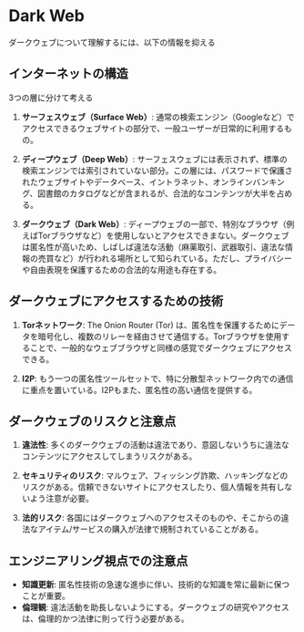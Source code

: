 # Dark Web

ダークウェブについて理解するには、以下の情報を抑える

## インターネットの構造

3つの層に分けて考える

1. **サーフェスウェブ（Surface Web）**: 通常の検索エンジン（Googleなど）でアクセスできるウェブサイトの部分で、一般ユーザーが日常的に利用するもの。

2. **ディープウェブ（Deep Web）**: サーフェスウェブには表示されず、標準の検索エンジンでは索引されていない部分。この層には、パスワードで保護されたウェブサイトやデータベース、イントラネット、オンラインバンキング、図書館のカタログなどが含まれるが、合法的なコンテンツが大半を占める。

3. **ダークウェブ（Dark Web）**: ディープウェブの一部で、特別なブラウザ（例えばTorブラウザなど）を使用しないとアクセスできまない。ダークウェブは匿名性が高いため、しばしば違法な活動（麻薬取引、武器取引、違法な情報の売買など）が行われる場所として知られている。ただし、プライバシーや自由表現を保護するための合法的な用途も存在する。

## ダークウェブにアクセスするための技術

1. **Torネットワーク**: The Onion Router (Tor) は、匿名性を保護するためにデータを暗号化し、複数のリレーを経由させて通信する。Torブラウザを使用することで、一般的なウェブブラウザと同様の感覚でダークウェブにアクセスできる。

2. **I2P**: もう一つの匿名性ツールセットで、特に分散型ネットワーク内での通信に重点を置いている。I2Pもまた、匿名性の高い通信を提供する。

## ダークウェブのリスクと注意点

1. **違法性**: 多くのダークウェブの活動は違法であり、意図しないうちに違法なコンテンツにアクセスしてしまうリスクがある。

2. **セキュリティのリスク**: マルウェア、フィッシング詐欺、ハッキングなどのリスクがある。信頼できないサイトにアクセスしたり、個人情報を共有しないよう注意が必要。

3. **法的リスク**: 各国にはダークウェブへのアクセスそのものや、そこからの違法なアイテム/サービスの購入が法律で規制されていることがある。

## エンジニアリング視点での注意点

- **知識更新**: 匿名性技術の急速な進歩に伴い、技術的な知識を常に最新に保つことが重要。
- **倫理観**: 違法活動を助長しないようにする。ダークウェブの研究やアクセスは、倫理的かつ法律に則って行う必要がある。
